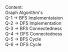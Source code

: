 Content: <br>
Graph Algorithm's <br>
Q-1 -> BFS Implementataion <br>
Q-2 -> DFS Implementation <br>
Q-3 -> BFS Connectedness <br>
Q-4 -> DFS Connectedness <br>
Q-5 -> BFS Cycle <br>
Q-6 -> DFS Cycle <br>
